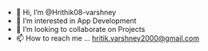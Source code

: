 - 👋 Hi, I’m @Hrithik08-varshney
- 👀 I’m interested in App Development
- 💞️ I’m looking to collaborate on Projects
- 📫 How to reach me ... hritik.varshney2000@gmail.com

<!---
Hrithik08-varshney/Hrithik08-varshney is a ✨ special ✨ repository because its `README.md` (this file) appears on your GitHub profile.
You can click the Preview link to take a look at your changes.
--->
